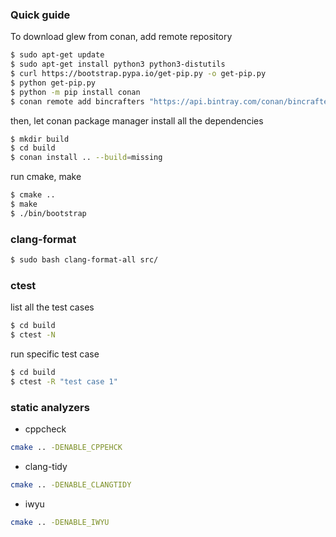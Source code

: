 ### Quick guide

To download glew from conan, add remote repository

``` bash
$ sudo apt-get update
$ sudo apt-get install python3 python3-distutils
$ curl https://bootstrap.pypa.io/get-pip.py -o get-pip.py
$ python get-pip.py
$ python -m pip install conan
$ conan remote add bincrafters "https://api.bintray.com/conan/bincrafters/public-conan"
```

then, let conan package manager install all the dependencies

``` bash
$ mkdir build
$ cd build
$ conan install .. --build=missing
```
run cmake, make

``` bash
$ cmake ..
$ make
$ ./bin/bootstrap
```

### clang-format

``` bash
$ sudo bash clang-format-all src/
```

### ctest

list all the test cases

```bash
$ cd build
$ ctest -N
```

run specific test case

```bash
$ cd build
$ ctest -R "test case 1"
```

### static analyzers

- cppcheck

```bash
cmake .. -DENABLE_CPPEHCK
```

- clang-tidy

```bash
cmake .. -DENABLE_CLANGTIDY
```

- iwyu

```bash
cmake .. -DENABLE_IWYU
```
